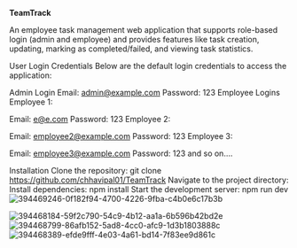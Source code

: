 **TeamTrack**


An employee task management web application that supports role-based login (admin and employee) and provides features like task creation, updating, marking as completed/failed, and viewing task statistics.

User Login Credentials
Below are the default login credentials to access the application:

Admin Login
Email: admin@example.com
Password: 123
Employee Logins
Employee 1:

Email: e@e.com
Password: 123
Employee 2:

Email: employee2@example.com
Password: 123
Employee 3:

Email: employee3@example.com
Password: 123
and so on....

Installation
Clone the repository:
git clone https://github.com/chhavipal01/TeamTrack
Navigate to the project directory:
Install dependencies:
npm install
Start the development server:
npm run dev
![394469246-0f182f94-4700-4226-9fba-c4b0e6c17b3b](https://github.com/user-attachments/assets/28e3c057-ff78-4081-a217-f2ea2e66ab1e)

![394468184-59f2c790-54c9-4b12-aa1a-6b596b42bd2e](https://github.com/user-attachments/assets/9b623e91-e4f7-4d33-904c-53a485764b48)
![394468799-86afb152-5ad8-4cc0-afc9-1d3b1803888c](https://github.com/user-attachments/assets/a3c15d0d-2ba3-4cc7-8408-e8e1d2aff460)
![394468389-efde9fff-4e03-4a61-bd14-7f83ee9d861c](https://github.com/user-attachments/assets/2fc825e5-2538-4ef5-a5ac-b8ebacfbf9c0)




